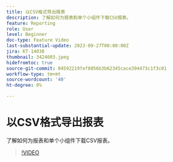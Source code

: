 ```yaml
---
title: 以CSV格式导出报表
description: 了解如何为报表和单个小组件下载CSV报表。
feature: Reporting
role: User
level: Beginner
doc-type: Feature Video
last-substantial-update: 2023-09-27T00:00:00Z
jira: KT-14038
thumbnail: 3424603.jpeg
hidefromtoc: true
source-git-commit: 04592219fef8056b3b62345cace394473c1f3c01
workflow-type: tm+mt
source-wordcount: '40'
ht-degree: 0%

---
```



# 以CSV格式导出报表

了解如何为报表和单个小组件下载CSV报表。

>[!VIDEO](https://video.tv.adobe.com/v/3424603/?learn=on)
